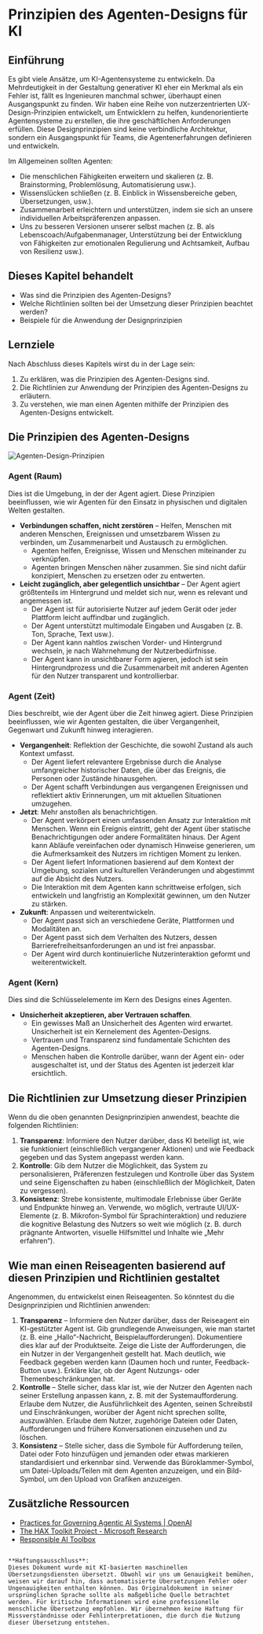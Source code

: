 # Prinzipien des Agenten-Designs für KI

## Einführung

Es gibt viele Ansätze, um KI-Agentensysteme zu entwickeln. Da Mehrdeutigkeit in der Gestaltung generativer KI eher ein Merkmal als ein Fehler ist, fällt es Ingenieuren manchmal schwer, überhaupt einen Ausgangspunkt zu finden. Wir haben eine Reihe von nutzerzentrierten UX-Design-Prinzipien entwickelt, um Entwicklern zu helfen, kundenorientierte Agentensysteme zu erstellen, die ihre geschäftlichen Anforderungen erfüllen. Diese Designprinzipien sind keine verbindliche Architektur, sondern ein Ausgangspunkt für Teams, die Agentenerfahrungen definieren und entwickeln.

Im Allgemeinen sollten Agenten:

- Die menschlichen Fähigkeiten erweitern und skalieren (z. B. Brainstorming, Problemlösung, Automatisierung usw.).
- Wissenslücken schließen (z. B. Einblick in Wissensbereiche geben, Übersetzungen, usw.).
- Zusammenarbeit erleichtern und unterstützen, indem sie sich an unsere individuellen Arbeitspräferenzen anpassen.
- Uns zu besseren Versionen unserer selbst machen (z. B. als Lebenscoach/Aufgabenmanager, Unterstützung bei der Entwicklung von Fähigkeiten zur emotionalen Regulierung und Achtsamkeit, Aufbau von Resilienz usw.).

## Dieses Kapitel behandelt

- Was sind die Prinzipien des Agenten-Designs?
- Welche Richtlinien sollten bei der Umsetzung dieser Prinzipien beachtet werden?
- Beispiele für die Anwendung der Designprinzipien

## Lernziele

Nach Abschluss dieses Kapitels wirst du in der Lage sein:

1. Zu erklären, was die Prinzipien des Agenten-Designs sind.
2. Die Richtlinien zur Anwendung der Prinzipien des Agenten-Designs zu erläutern.
3. Zu verstehen, wie man einen Agenten mithilfe der Prinzipien des Agenten-Designs entwickelt.

## Die Prinzipien des Agenten-Designs

![Agenten-Design-Prinzipien](../../../translated_images/translated_images/agentic-design-principles.9f32a64bb6e2aa5a1bdffb70111aa724058bc248b1a3dd3c6661344015604cff.de.png?WT.mc_id=academic-105485-koreyst)

### Agent (Raum)

Dies ist die Umgebung, in der der Agent agiert. Diese Prinzipien beeinflussen, wie wir Agenten für den Einsatz in physischen und digitalen Welten gestalten.

- **Verbindungen schaffen, nicht zerstören** – Helfen, Menschen mit anderen Menschen, Ereignissen und umsetzbarem Wissen zu verbinden, um Zusammenarbeit und Austausch zu ermöglichen.
  - Agenten helfen, Ereignisse, Wissen und Menschen miteinander zu verknüpfen.
  - Agenten bringen Menschen näher zusammen. Sie sind nicht dafür konzipiert, Menschen zu ersetzen oder zu entwerten.
- **Leicht zugänglich, aber gelegentlich unsichtbar** – Der Agent agiert größtenteils im Hintergrund und meldet sich nur, wenn es relevant und angemessen ist.
  - Der Agent ist für autorisierte Nutzer auf jedem Gerät oder jeder Plattform leicht auffindbar und zugänglich.
  - Der Agent unterstützt multimodale Eingaben und Ausgaben (z. B. Ton, Sprache, Text usw.).
  - Der Agent kann nahtlos zwischen Vorder- und Hintergrund wechseln, je nach Wahrnehmung der Nutzerbedürfnisse.
  - Der Agent kann in unsichtbarer Form agieren, jedoch ist sein Hintergrundprozess und die Zusammenarbeit mit anderen Agenten für den Nutzer transparent und kontrollierbar.

### Agent (Zeit)

Dies beschreibt, wie der Agent über die Zeit hinweg agiert. Diese Prinzipien beeinflussen, wie wir Agenten gestalten, die über Vergangenheit, Gegenwart und Zukunft hinweg interagieren.

- **Vergangenheit**: Reflektion der Geschichte, die sowohl Zustand als auch Kontext umfasst.
  - Der Agent liefert relevantere Ergebnisse durch die Analyse umfangreicher historischer Daten, die über das Ereignis, die Personen oder Zustände hinausgehen.
  - Der Agent schafft Verbindungen aus vergangenen Ereignissen und reflektiert aktiv Erinnerungen, um mit aktuellen Situationen umzugehen.
- **Jetzt**: Mehr anstoßen als benachrichtigen.
  - Der Agent verkörpert einen umfassenden Ansatz zur Interaktion mit Menschen. Wenn ein Ereignis eintritt, geht der Agent über statische Benachrichtigungen oder andere Formalitäten hinaus. Der Agent kann Abläufe vereinfachen oder dynamisch Hinweise generieren, um die Aufmerksamkeit des Nutzers im richtigen Moment zu lenken.
  - Der Agent liefert Informationen basierend auf dem Kontext der Umgebung, sozialen und kulturellen Veränderungen und abgestimmt auf die Absicht des Nutzers.
  - Die Interaktion mit dem Agenten kann schrittweise erfolgen, sich entwickeln und langfristig an Komplexität gewinnen, um den Nutzer zu stärken.
- **Zukunft**: Anpassen und weiterentwickeln.
  - Der Agent passt sich an verschiedene Geräte, Plattformen und Modalitäten an.
  - Der Agent passt sich dem Verhalten des Nutzers, dessen Barrierefreiheitsanforderungen an und ist frei anpassbar.
  - Der Agent wird durch kontinuierliche Nutzerinteraktion geformt und weiterentwickelt.

### Agent (Kern)

Dies sind die Schlüsselelemente im Kern des Designs eines Agenten.

- **Unsicherheit akzeptieren, aber Vertrauen schaffen**.
  - Ein gewisses Maß an Unsicherheit des Agenten wird erwartet. Unsicherheit ist ein Kernelement des Agenten-Designs.
  - Vertrauen und Transparenz sind fundamentale Schichten des Agenten-Designs.
  - Menschen haben die Kontrolle darüber, wann der Agent ein- oder ausgeschaltet ist, und der Status des Agenten ist jederzeit klar ersichtlich.

## Die Richtlinien zur Umsetzung dieser Prinzipien

Wenn du die oben genannten Designprinzipien anwendest, beachte die folgenden Richtlinien:

1. **Transparenz**: Informiere den Nutzer darüber, dass KI beteiligt ist, wie sie funktioniert (einschließlich vergangener Aktionen) und wie Feedback gegeben und das System angepasst werden kann.
2. **Kontrolle**: Gib dem Nutzer die Möglichkeit, das System zu personalisieren, Präferenzen festzulegen und Kontrolle über das System und seine Eigenschaften zu haben (einschließlich der Möglichkeit, Daten zu vergessen).
3. **Konsistenz**: Strebe konsistente, multimodale Erlebnisse über Geräte und Endpunkte hinweg an. Verwende, wo möglich, vertraute UI/UX-Elemente (z. B. Mikrofon-Symbol für Sprachinteraktion) und reduziere die kognitive Belastung des Nutzers so weit wie möglich (z. B. durch prägnante Antworten, visuelle Hilfsmittel und Inhalte wie „Mehr erfahren“).

## Wie man einen Reiseagenten basierend auf diesen Prinzipien und Richtlinien gestaltet

Angenommen, du entwickelst einen Reiseagenten. So könntest du die Designprinzipien und Richtlinien anwenden:

1. **Transparenz** – Informiere den Nutzer darüber, dass der Reiseagent ein KI-gestützter Agent ist. Gib grundlegende Anweisungen, wie man startet (z. B. eine „Hallo“-Nachricht, Beispielaufforderungen). Dokumentiere dies klar auf der Produktseite. Zeige die Liste der Aufforderungen, die ein Nutzer in der Vergangenheit gestellt hat. Mach deutlich, wie Feedback gegeben werden kann (Daumen hoch und runter, Feedback-Button usw.). Erkläre klar, ob der Agent Nutzungs- oder Themenbeschränkungen hat.
2. **Kontrolle** – Stelle sicher, dass klar ist, wie der Nutzer den Agenten nach seiner Erstellung anpassen kann, z. B. mit der Systemaufforderung. Erlaube dem Nutzer, die Ausführlichkeit des Agenten, seinen Schreibstil und Einschränkungen, worüber der Agent nicht sprechen sollte, auszuwählen. Erlaube dem Nutzer, zugehörige Dateien oder Daten, Aufforderungen und frühere Konversationen einzusehen und zu löschen.
3. **Konsistenz** – Stelle sicher, dass die Symbole für Aufforderung teilen, Datei oder Foto hinzufügen und jemanden oder etwas markieren standardisiert und erkennbar sind. Verwende das Büroklammer-Symbol, um Datei-Uploads/Teilen mit dem Agenten anzuzeigen, und ein Bild-Symbol, um den Upload von Grafiken anzuzeigen.

## Zusätzliche Ressourcen
- [Practices for Governing Agentic AI Systems | OpenAI](https://openai.com)
- [The HAX Toolkit Project - Microsoft Research](https://microsoft.com)
- [Responsible AI Toolbox](https://responsibleaitoolbox.ai)
```

**Haftungsausschluss**:  
Dieses Dokument wurde mit KI-basierten maschinellen Übersetzungsdiensten übersetzt. Obwohl wir uns um Genauigkeit bemühen, weisen wir darauf hin, dass automatisierte Übersetzungen Fehler oder Ungenauigkeiten enthalten können. Das Originaldokument in seiner ursprünglichen Sprache sollte als maßgebliche Quelle betrachtet werden. Für kritische Informationen wird eine professionelle menschliche Übersetzung empfohlen. Wir übernehmen keine Haftung für Missverständnisse oder Fehlinterpretationen, die durch die Nutzung dieser Übersetzung entstehen.